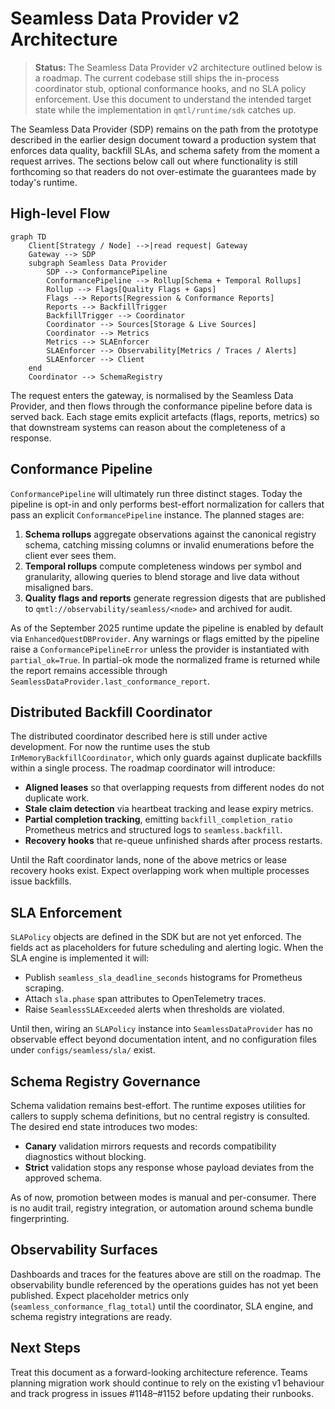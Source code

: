# Seamless Data Provider v2 Architecture

> **Status:** The Seamless Data Provider v2 architecture outlined below is a
> roadmap. The current codebase still ships the in-process coordinator stub,
> optional conformance hooks, and no SLA policy enforcement. Use this document
> to understand the intended target state while the implementation in
> `qmtl/runtime/sdk` catches up.

The Seamless Data Provider (SDP) remains on the path from the prototype described
in the earlier design document toward a production system that enforces data
quality, backfill SLAs, and schema safety from the moment a request arrives. The
sections below call out where functionality is still forthcoming so that readers
do not over-estimate the guarantees made by today's runtime.

## High-level Flow

```mermaid
graph TD
    Client[Strategy / Node] -->|read request| Gateway
    Gateway --> SDP
    subgraph Seamless Data Provider
        SDP --> ConformancePipeline
        ConformancePipeline --> Rollup[Schema + Temporal Rollups]
        Rollup --> Flags[Quality Flags + Gaps]
        Flags --> Reports[Regression & Conformance Reports]
        Reports --> BackfillTrigger
        BackfillTrigger --> Coordinator
        Coordinator --> Sources[Storage & Live Sources]
        Coordinator --> Metrics
        Metrics --> SLAEnforcer
        SLAEnforcer --> Observability[Metrics / Traces / Alerts]
        SLAEnforcer --> Client
    end
    Coordinator --> SchemaRegistry
```

The request enters the gateway, is normalised by the Seamless Data Provider, and
then flows through the conformance pipeline before data is served back. Each
stage emits explicit artefacts (flags, reports, metrics) so that downstream
systems can reason about the completeness of a response.

## Conformance Pipeline

`ConformancePipeline` will ultimately run three distinct stages. Today the
pipeline is opt-in and only performs best-effort normalization for callers that
pass an explicit `ConformancePipeline` instance. The planned stages are:

1. **Schema rollups** aggregate observations against the canonical
   registry schema, catching missing columns or invalid enumerations before the
   client ever sees them.
2. **Temporal rollups** compute completeness windows per symbol and granularity,
   allowing queries to blend storage and live data without misaligned bars.
3. **Quality flags and reports** generate regression digests that are published
   to `qmtl://observability/seamless/<node>` and archived for audit.

As of the September 2025 runtime update the pipeline is enabled by default via
`EnhancedQuestDBProvider`. Any warnings or flags emitted by the pipeline raise a
`ConformancePipelineError` unless the provider is instantiated with
`partial_ok=True`. In partial-ok mode the normalized frame is returned while the
report remains accessible through `SeamlessDataProvider.last_conformance_report`.

## Distributed Backfill Coordinator

The distributed coordinator described here is still under active development.
For now the runtime uses the stub `InMemoryBackfillCoordinator`, which only
guards against duplicate backfills within a single process. The roadmap
coordinator will introduce:

- **Aligned leases** so that overlapping requests from different nodes do not
  duplicate work.
- **Stale claim detection** via heartbeat tracking and lease expiry metrics.
- **Partial completion tracking**, emitting `backfill_completion_ratio`
  Prometheus metrics and structured logs to `seamless.backfill`.
- **Recovery hooks** that re-queue unfinished shards after process restarts.

Until the Raft coordinator lands, none of the above metrics or lease recovery
hooks exist. Expect overlapping work when multiple processes issue backfills.

## SLA Enforcement

`SLAPolicy` objects are defined in the SDK but are not yet enforced. The fields
act as placeholders for future scheduling and alerting logic. When the SLA
engine is implemented it will:

- Publish `seamless_sla_deadline_seconds` histograms for Prometheus scraping.
- Attach `sla.phase` span attributes to OpenTelemetry traces.
- Raise `SeamlessSLAExceeded` alerts when thresholds are violated.

Until then, wiring an `SLAPolicy` instance into `SeamlessDataProvider` has no
observable effect beyond documentation intent, and no configuration files under
`configs/seamless/sla/` exist.

## Schema Registry Governance

Schema validation remains best-effort. The runtime exposes utilities for
callers to supply schema definitions, but no central registry is consulted.
The desired end state introduces two modes:

- **Canary** validation mirrors requests and records compatibility diagnostics
  without blocking.
- **Strict** validation stops any response whose payload deviates from the
  approved schema.

As of now, promotion between modes is manual and per-consumer. There is no audit
trail, registry integration, or automation around schema bundle fingerprinting.

## Observability Surfaces

Dashboards and traces for the features above are still on the roadmap. The
observability bundle referenced by the operations guides has not yet been
published. Expect placeholder metrics only (`seamless_conformance_flag_total`)
until the coordinator, SLA engine, and schema registry integrations are ready.

## Next Steps

Treat this document as a forward-looking architecture reference. Teams planning
migration work should continue to rely on the existing v1 behaviour and track
progress in issues #1148–#1152 before updating their runbooks.
